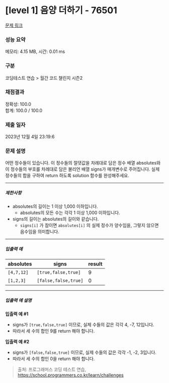 # [level 1] 음양 더하기 - 76501 

[문제 링크](https://school.programmers.co.kr/learn/courses/30/lessons/76501) 

### 성능 요약

메모리: 4.15 MB, 시간: 0.01 ms

### 구분

코딩테스트 연습 > 월간 코드 챌린지 시즌2

### 채점결과

정확성: 100.0<br/>합계: 100.0 / 100.0

### 제출 일자

2023년 12월 4일 23:19:6

### 문제 설명

<p>어떤 정수들이 있습니다. 이 정수들의 절댓값을 차례대로 담은 정수 배열 absolutes와 이 정수들의 부호를 차례대로 담은 불리언 배열 signs가 매개변수로 주어집니다. 실제 정수들의 합을 구하여 return 하도록 solution 함수를 완성해주세요.</p>

<hr>

<h5>제한사항</h5>

<ul>
<li>absolutes의 길이는 1 이상 1,000 이하입니다.

<ul>
<li>absolutes의 모든 수는 각각 1 이상 1,000 이하입니다.</li>
</ul></li>
<li>signs의 길이는 absolutes의 길이와 같습니다.

<ul>
<li><code>signs[i]</code> 가 참이면 <code>absolutes[i]</code> 의 실제 정수가 양수임을, 그렇지 않으면 음수임을 의미합니다.</li>
</ul></li>
</ul>

<hr>

<h5>입출력 예</h5>
<table class="table">
        <thead><tr>
<th>absolutes</th>
<th>signs</th>
<th>result</th>
</tr>
</thead>
        <tbody><tr>
<td><code>[4,7,12]</code></td>
<td><code>[true,false,true]</code></td>
<td>9</td>
</tr>
<tr>
<td><code>[1,2,3]</code></td>
<td><code>[false,false,true]</code></td>
<td>0</td>
</tr>
</tbody>
      </table>
<hr>

<h5>입출력 예 설명</h5>

<p><strong>입출력 예 #1</strong></p>

<ul>
<li>signs가 <code>[true,false,true]</code> 이므로, 실제 수들의 값은 각각 4, -7, 12입니다.</li>
<li>따라서 세 수의 합인 9를 return 해야 합니다.</li>
</ul>

<p><strong>입출력 예 #2</strong></p>

<ul>
<li>signs가 <code>[false,false,true]</code> 이므로, 실제 수들의 값은 각각 -1, -2, 3입니다.</li>
<li>따라서 세 수의 합인 0을 return 해야 합니다.</li>
</ul>


> 출처: 프로그래머스 코딩 테스트 연습, https://school.programmers.co.kr/learn/challenges